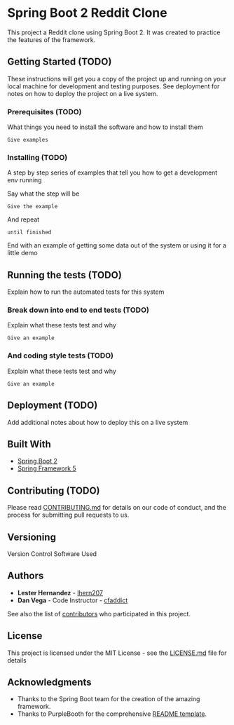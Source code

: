 # Spring Boot 2 Reddit Clone
This project a Reddit clone using Spring Boot 2. It was created to practice the features of the framework.

## Getting Started (TODO)

These instructions will get you a copy of the project up and running on your local machine for development and testing purposes. See deployment for notes on how to deploy the project on a live system.

### Prerequisites (TODO)

What things you need to install the software and how to install them

```
Give examples
```

### Installing (TODO)

A step by step series of examples that tell you how to get a development env running

Say what the step will be

```
Give the example
```

And repeat

```
until finished
```

End with an example of getting some data out of the system or using it for a little demo

## Running the tests (TODO)

Explain how to run the automated tests for this system

### Break down into end to end tests (TODO)

Explain what these tests test and why

```
Give an example
```

### And coding style tests (TODO)

Explain what these tests test and why

```
Give an example
```

## Deployment (TODO)

Add additional notes about how to deploy this on a live system

## Built With

* [Spring Boot 2](https://spring.io/projects/spring-boot)
* [Spring Framework 5](https://docs.spring.io/spring/docs/current/spring-framework-reference/index.html)

## Contributing (TODO)

Please read [CONTRIBUTING.md]() for details on our code of conduct, and the process for submitting pull requests to us.

## Versioning

Version Control Software Used

## Authors

* **Lester Hernandez** - [lhern207](https://github.com/lhern207)
* **Dan Vega** - Code Instructor - [cfaddict](https://github.com/cfaddict)

See also the list of [contributors]() who participated in this project.

## License

This project is licensed under the MIT License - see the [LICENSE.md](LICENSE.md) file for details

## Acknowledgments

* Thanks to the Spring Boot team for the creation of the amazing framework.
* Thanks to PurpleBooth for the comprehensive [README template](https://gist.github.com/PurpleBooth/109311bb0361f32d87a2).

